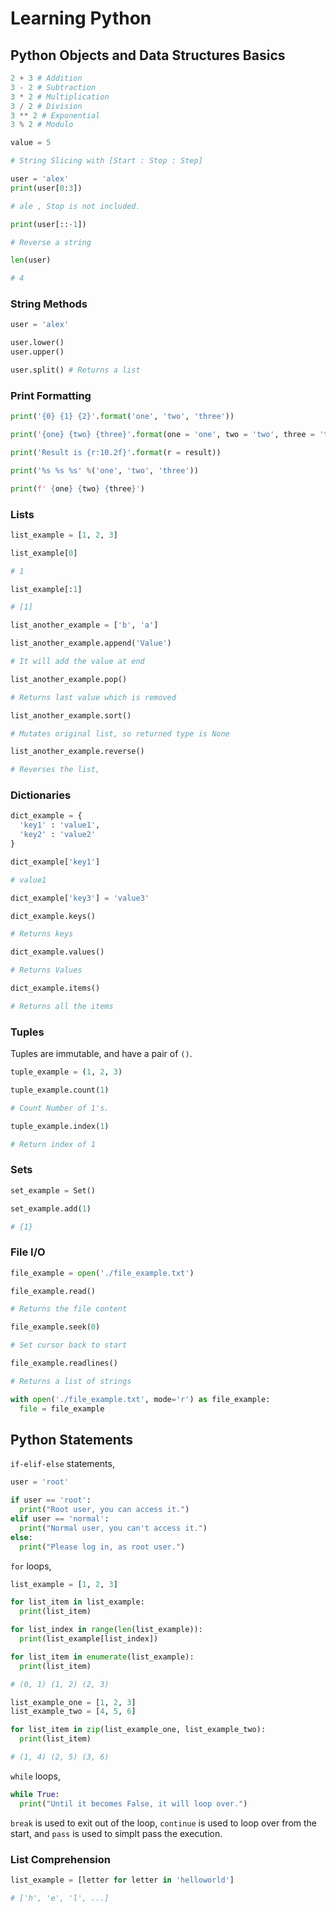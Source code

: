 # Learning Python

## Python Objects and Data Structures Basics

```python
2 + 3 # Addition
3 - 2 # Subtraction
3 * 2 # Multiplication
3 / 2 # Division
3 ** 2 # Exponential
3 % 2 # Modulo

value = 5
```

```python
# String Slicing with [Start : Stop : Step]

user = 'alex'
print(user[0:3])

# ale , Stop is not included.

print(user[::-1])

# Reverse a string

len(user)

# 4
```

### String Methods

```python
user = 'alex'

user.lower()
user.upper()

user.split() # Returns a list
```

### Print Formatting

```python
print('{0} {1} {2}'.format('one', 'two', 'three'))

print('{one} {two} {three}'.format(one = 'one', two = 'two', three = 'three'))

print('Result is {r:10.2f}'.format(r = result))

print('%s %s %s' %('one', 'two', 'three'))

print(f' {one} {two} {three}')
```

### Lists

```python
list_example = [1, 2, 3]

list_example[0]

# 1

list_example[:1]

# [1]

```

```python
list_another_example = ['b', 'a']

list_another_example.append('Value')

# It will add the value at end

list_another_example.pop()

# Returns last value which is removed

list_another_example.sort()

# Mutates original list, so returned type is None

list_another_example.reverse()

# Reverses the list,
```

### Dictionaries

```python
dict_example = {
  'key1' : 'value1',
  'key2' : 'value2'
}

dict_example['key1']

# value1

dict_example['key3'] = 'value3'

dict_example.keys()

# Returns keys

dict_example.values()

# Returns Values

dict_example.items()

# Returns all the items
```

### Tuples

Tuples are immutable, and have a pair of `()`.

```python
tuple_example = (1, 2, 3)

tuple_example.count(1)

# Count Number of 1's.

tuple_example.index(1)

# Return index of 1
```

### Sets

```python
set_example = Set()

set_example.add(1)

# {1}
```

### File I/O

```python
file_example = open('./file_example.txt')

file_example.read()

# Returns the file content

file_example.seek(0)

# Set cursor back to start

file_example.readlines()

# Returns a list of strings
```

```python
with open('./file_example.txt', mode='r') as file_example:
  file = file_example
```

## Python Statements

`if-elif-else` statements,

```python
user = 'root'

if user == 'root':
  print("Root user, you can access it.")
elif user == 'normal':
  print("Normal user, you can't access it.")
else:
  print("Please log in, as root user.")
```

`for` loops,

```python
list_example = [1, 2, 3]

for list_item in list_example:
  print(list_item)

for list_index in range(len(list_example)):
  print(list_example[list_index])

for list_item in enumerate(list_example):
  print(list_item)

# (0, 1) (1, 2) (2, 3)

list_example_one = [1, 2, 3]
list_example_two = [4, 5, 6]

for list_item in zip(list_example_one, list_example_two):
  print(list_item)

# (1, 4) (2, 5) (3, 6)
```

`while` loops,

```python
while True:
  print("Until it becomes False, it will loop over.")
```

`break` is used to exit out of the loop, `continue` is used to loop over from the start, and `pass` is used to simplt pass the execution.

### List Comprehension

```python
list_example = [letter for letter in 'helloworld']

# ['h', 'e', 'l', ...]
```

